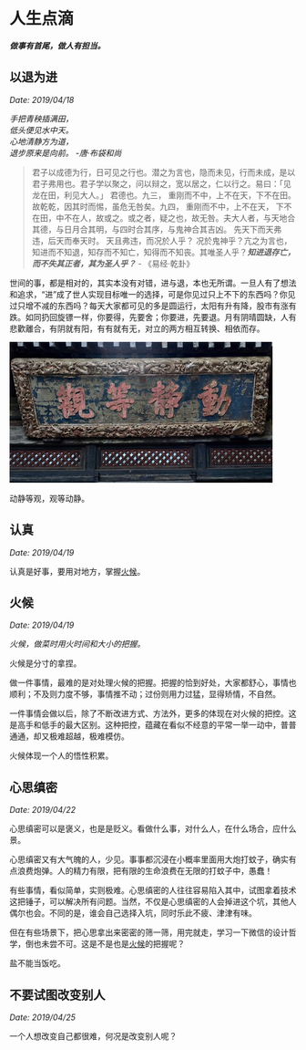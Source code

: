 # 人生点滴

***做事有首尾，做人有担当。***

## 以退为进
*Date: 2019/04/18*

*手把青秧插满田，*  
*低头便见水中天。*  
*心地清静方为道，*  
*退步原来是向前。 -唐·布袋和尚*


>君子以成德为行，日可见之行也。潜之为言也，隐而未见，行而未成，是以君子弗用也。君子学以聚之，问以辩之，宽以居之，仁以行之。易曰：「见龙在田，利见大人。」 君德也。九三， 重刚而不中，上不在天，下不在田。 故乾乾，因其时而惕，虽危无咎矣。九四， 重刚而不中，上不在天， 下不在田，中不在人，故或之。或之者，疑之也，故无咎。夫大人者，与天地合其德，与日月合其明，与四时合其序，与鬼神合其吉凶。 先天下而天弗违，后天而奉天时。 天且弗违，而况於人乎？ 况於鬼神乎？亢之为言也，知进而不知退，知存而不知亡，知得而不知丧。其唯圣人乎？***知进退存亡，而不失其正者，其为圣人乎？*** - 《易经·乾卦》

世间的事，都是相对的，其实本没有对错，进与退，本也无所谓。一旦人有了想法和追求，“进”成了世人实现目标唯一的选择，可是你见过只上不下的东西吗？你见过只增不减的东西吗？每天大家都可见的多是圆运行，太阳有升有降，股市有涨有跌。如同扔回旋镖一样，你要得，先要舍；你要进，先要退。月有阴晴圆缺，人有悲歡離合，有阴就有阳，有有就有无，对立的两方相互转换、相依而存。

![](../assets/images/动静等观.jpg "北京大觉寺·乾隆·御笔匾额")

动静等观，观等动静。

## 认真
*Date: 2019/04/19*

认真是好事，要用对地方，掌握[火候](#火候)。

## 火候
*Date: 2019/04/19*

*火候，做菜时用火时间和大小的把握。*

火候是分寸的拿捏。

做一件事情，最难的是对处理火候的把握。把握的恰到好处，大家都舒心，事情也顺利；不及则力度不够，事情推不动；过份则用力过猛，显得矫情，不自然。

一件事情会做以后，除了不断改进方式、方法外，更多的体现在对火候的把控。这是高手和低手的最大区别。这种把控，蕴藏在看似不经意的平常一举一动中，普普通通，却又极难超越，极难模仿。

火候体现一个人的悟性积累。

## 心思缜密
*Date: 2019/04/22*

心思缜密可以是褒义，也是是贬义。看做什么事，对什么人，在什么场合，应什么景。

心思缜密又有大气魄的人，少见。事事都沉浸在小概率里面用大炮打蚊子，确实有点浪费炮弹。人的精力有限，把有限的生命浪费在无限的打蚊子中，愚蠢！

有些事情，看似简单，实则极难。心思缜密的人往往容易陷入其中，试图拿着技术这把锤子，可以解决所有问题。当然，不仅是心思缜密的人会掉进这个坑，其他人偶尔也会。不同的是，谁会自己选择入坑，同时乐此不疲、津津有味。

但在有些场景下，把心思拿出来密密的筛一筛，用完就走，学习一下微信的设计哲学，倒也未尝不可。这是不是也是[火候](#火候)的把握呢？

盐不能当饭吃。

## 不要试图改变别人
*Date: 2019/04/25*

一个人想改变自己都很难，何况是改变别人呢？

